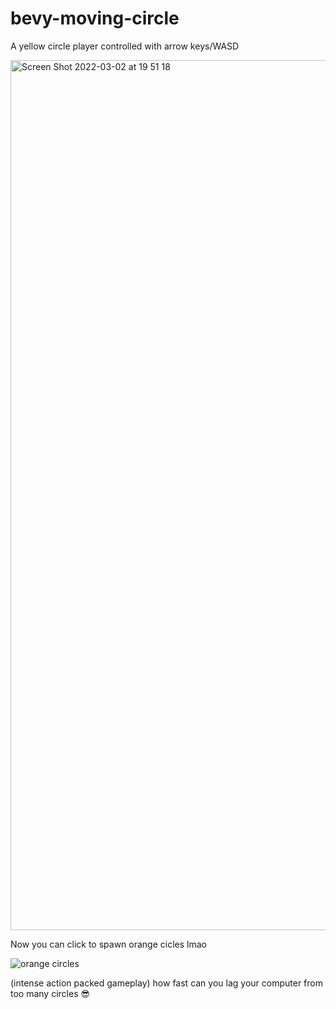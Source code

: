 # bevy-moving-circle
A yellow circle player controlled with arrow keys/WASD

<img width="1392" alt="Screen Shot 2022-03-02 at 19 51 18" src="https://user-images.githubusercontent.com/61964090/156356580-6790c24e-8311-4f46-9851-0e8d8510e1a3.png">

Now you can click to spawn orange cicles lmao

![orange circles](https://user-images.githubusercontent.com/61964090/156549764-9e1d14f2-c470-41de-8bb4-f180300b2d45.gif)

(intense action packed gameplay)
how fast can you lag your computer from too many circles 😎
